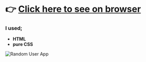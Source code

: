# :point_right: [Click here to see on browser](https://voltran.vercel.app/)

### I used;
  - <b>HTML</b>
  - <b>pure CSS</b>




![Random User App](https://github.com/IRONSTONE-A/VOLTRAN/blob/master/images/voltran.gif)
